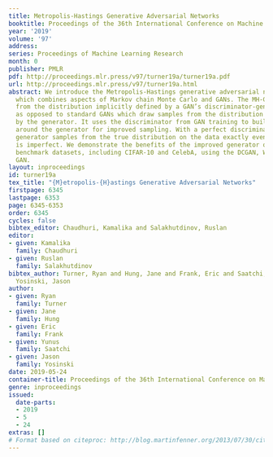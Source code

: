 ```yaml
---
title: Metropolis-Hastings Generative Adversarial Networks
booktitle: Proceedings of the 36th International Conference on Machine Learning
year: '2019'
volume: '97'
address: 
series: Proceedings of Machine Learning Research
month: 0
publisher: PMLR
pdf: http://proceedings.mlr.press/v97/turner19a/turner19a.pdf
url: http://proceedings.mlr.press/v97/turner19a.html
abstract: We introduce the Metropolis-Hastings generative adversarial network (MH-GAN),
  which combines aspects of Markov chain Monte Carlo and GANs. The MH-GAN draws samples
  from the distribution implicitly defined by a GAN’s discriminator-generator pair,
  as opposed to standard GANs which draw samples from the distribution defined only
  by the generator. It uses the discriminator from GAN training to build a wrapper
  around the generator for improved sampling. With a perfect discriminator, this wrapped
  generator samples from the true distribution on the data exactly even when the generator
  is imperfect. We demonstrate the benefits of the improved generator on multiple
  benchmark datasets, including CIFAR-10 and CelebA, using the DCGAN, WGAN, and progressive
  GAN.
layout: inproceedings
id: turner19a
tex_title: "{M}etropolis-{H}astings Generative Adversarial Networks"
firstpage: 6345
lastpage: 6353
page: 6345-6353
order: 6345
cycles: false
bibtex_editor: Chaudhuri, Kamalika and Salakhutdinov, Ruslan
editor:
- given: Kamalika
  family: Chaudhuri
- given: Ruslan
  family: Salakhutdinov
bibtex_author: Turner, Ryan and Hung, Jane and Frank, Eric and Saatchi, Yunus and
  Yosinski, Jason
author:
- given: Ryan
  family: Turner
- given: Jane
  family: Hung
- given: Eric
  family: Frank
- given: Yunus
  family: Saatchi
- given: Jason
  family: Yosinski
date: 2019-05-24
container-title: Proceedings of the 36th International Conference on Machine Learning
genre: inproceedings
issued:
  date-parts:
  - 2019
  - 5
  - 24
extras: []
# Format based on citeproc: http://blog.martinfenner.org/2013/07/30/citeproc-yaml-for-bibliographies/
---
```

